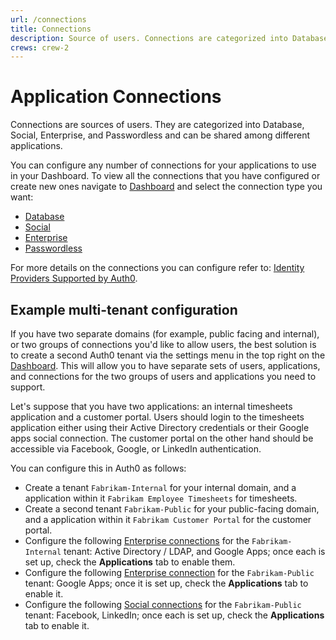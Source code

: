 ```yaml
---
url: /connections
title: Connections
description: Source of users. Connections are categorized into Database, Social, Enterprise, and Passwordless and can be shared among different applications.
crews: crew-2
---
```

# Application Connections

Connections are sources of users. They are categorized into Database, Social, Enterprise, and Passwordless and can be shared among different applications.

You can configure any number of connections for your applications to use in your Dashboard. To view all the connections that you have configured or create new ones navigate to [Dashboard](${manage_url}/#/) and select the connection type you want:
- [Database](${manage_url}/#/connections/database)
- [Social](${manage_url}/#/connections/social)
- [Enterprise](${manage_url}/#/connections/enterprise)
- [Passwordless](${manage_url}/#/connections/passwordless)

For more details on the connections you can configure refer to: [Identity Providers Supported by Auth0](/identityproviders).

## Example multi-tenant configuration

If you have two separate domains (for example, public facing and internal), or two groups of connections you'd like to allow users, the best solution is to create a second Auth0 tenant via the settings menu in the top right on the [Dashboard](${manage_url}). This will allow you to have separate sets of users, applications, and connections for the two groups of users and applications you need to support.

Let's suppose that you have two applications: an internal timesheets application and a customer portal. Users should login to the timesheets application either using their Active Directory credentials or their Google apps social connection. The customer portal on the other hand should be accessible via Facebook, Google, or LinkedIn authentication.

You can configure this in Auth0 as follows:

- Create a tenant `Fabrikam-Internal` for your internal domain, and a application within it `Fabrikam Employee Timesheets` for timesheets.
- Create a second tenant `Fabrikam-Public` for your public-facing domain, and a application within it `Fabrikam Customer Portal` for the customer portal.
- Configure the following [Enterprise connections](${manage_url}/#/connections/enterprise) for the `Fabrikam-Internal` tenant: Active Directory / LDAP, and Google Apps; once each is set up, check the **Applications** tab to enable them.
- Configure the following [Enterprise connection](${manage_url}/#/connections/enterprise) for the `Fabrikam-Public` tenant: Google Apps; once it is set up, check the **Applications** tab to enable it.
- Configure the following [Social connections](${manage_url}/#/connections/social) for the `Fabrikam-Public` tenant: Facebook, LinkedIn; once each is set up, check the **Applications** tab to enable it.
